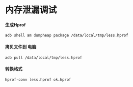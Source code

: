 # 内存泄漏调试

#### 生成Hprof
```
adb shell am dumpheap package /data/local/tmp/less.hprof
```

#### 拷贝文件到 电脑
```
adb pull /data/local/tmp/less.hprof
```

#### 转换格式
```
hprof-conv less.hprof ok.hprof
```

